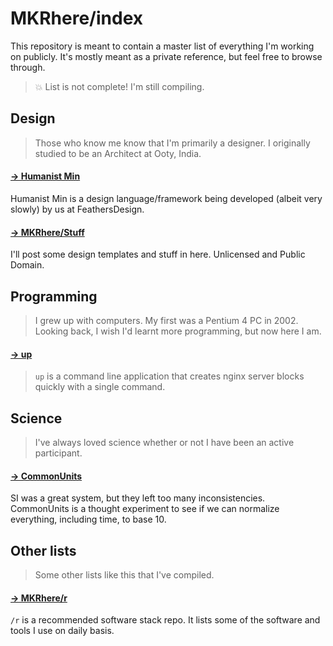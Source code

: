 # MKRhere/index

This repository is meant to contain a master list of everything I'm working on publicly. It's mostly meant as a private reference, but feel free to browse through.

> 💥 List is not complete! I'm still compiling.

## Design
> Those who know me know that I'm primarily a designer. I originally studied to be an Architect at Ooty, India.

#### [→ Humanist Min](https://github.com/feathersdesign/HumanistMin)
Humanist Min is a design language/framework being developed (albeit very slowly) by us at FeathersDesign.

#### [→ MKRhere/Stuff](https://github.com/MKRhere/Stuff)
I'll post some design templates and stuff in here. Unlicensed and Public Domain.

## Programming
> I grew up with computers. My first was a Pentium 4 PC in 2002. Looking back, I wish I'd learnt more programming, but now here I am.

#### [→ up](https://github.codefeathers/up-serve)
> `up` is a command line application that creates nginx server blocks quickly with a single command.

## Science
> I've always loved science whether or not I have been an active participant.

#### [→ CommonUnits](https://github.com/commonunits/draft)
SI was a great system, but they left too many inconsistencies. CommonUnits is a thought experiment to see if we can normalize everything, including time, to base 10.

## Other lists
> Some other lists like this that I've compiled.

#### [→ MKRhere/r](https://github.com/MKRhere/r)
`/r` is a recommended software stack repo. It lists some of the software and tools I use on daily basis.
